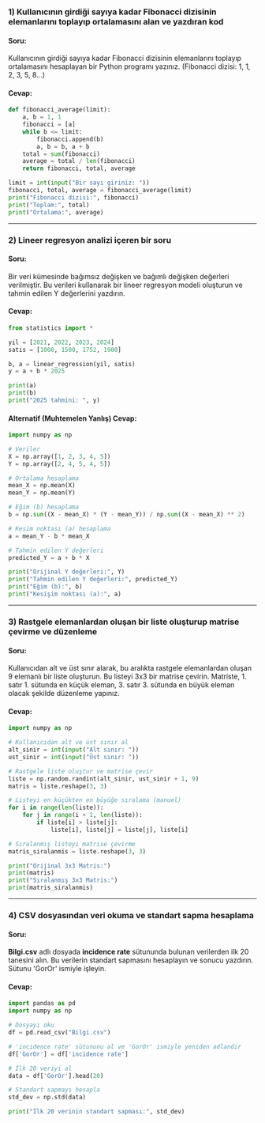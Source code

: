 ### 1) Kullanıcının girdiği sayıya kadar Fibonacci dizisinin elemanlarını toplayıp ortalamasını alan ve yazdıran kod

#### Soru:

Kullanıcının girdiği sayıya kadar Fibonacci dizisinin elemanlarını toplayıp ortalamasını hesaplayan bir Python programı yazınız. (Fibonacci dizisi: 1, 1, 2, 3, 5, 8...)

#### Cevap:

```Python
def fibonacci_average(limit):
    a, b = 1, 1
    fibonacci = [a]
    while b <= limit:
        fibonacci.append(b)
        a, b = b, a + b
    total = sum(fibonacci)
    average = total / len(fibonacci)
    return fibonacci, total, average

limit = int(input("Bir sayı giriniz: "))
fibonacci, total, average = fibonacci_average(limit)
print("Fibonacci dizisi:", fibonacci)
print("Toplam:", total)
print("Ortalama:", average)

```

___

### 2) Lineer regresyon analizi içeren bir soru

#### Soru:

Bir veri kümesinde bağımsız değişken ve bağımlı değişken değerleri verilmiştir. Bu verileri kullanarak bir lineer regresyon modeli oluşturun ve tahmin edilen Y değerlerini yazdırın.

#### Cevap:

```Python
from statistics import *

yil = [2021, 2022, 2023, 2024]
satis = [1000, 1500, 1752, 1900]

b, a = linear_regression(yil, satis)
y = a + b * 2025

print(a)
print(b)
print("2025 tahmini: ", y)
```

#### Alternatif (Muhtemelen Yanlış) Cevap:

```Python
import numpy as np

# Veriler
X = np.array([1, 2, 3, 4, 5])
Y = np.array([2, 4, 5, 4, 5])

# Ortalama hesaplama
mean_X = np.mean(X)
mean_Y = np.mean(Y)

# Eğim (b) hesaplama
b = np.sum((X - mean_X) * (Y - mean_Y)) / np.sum((X - mean_X) ** 2)

# Kesim noktası (a) hesaplama
a = mean_Y - b * mean_X

# Tahmin edilen Y değerleri
predicted_Y = a + b * X

print("Orijinal Y değerleri:", Y)
print("Tahmin edilen Y değerleri:", predicted_Y)
print("Eğim (b):", b)
print("Kesişim noktası (a):", a)

```

___

### 3) Rastgele elemanlardan oluşan bir liste oluşturup matrise çevirme ve düzenleme

#### Soru:

Kullanıcıdan alt ve üst sınır alarak, bu aralıkta rastgele elemanlardan oluşan 9 elemanlı bir liste oluşturun. Bu listeyi 3x3 bir matrise çevirin. Matriste, 1. satır 1. sütunda en küçük eleman, 3. satır 3. sütunda en büyük eleman olacak şekilde düzenleme yapınız.

#### Cevap:

```Python
import numpy as np

# Kullanıcıdan alt ve üst sınır al
alt_sinir = int(input("Alt sınır: "))
ust_sinir = int(input("Üst sınır: "))

# Rastgele liste oluştur ve matrise çevir
liste = np.random.randint(alt_sinir, ust_sinir + 1, 9)
matris = liste.reshape(3, 3)

# Listeyi en küçükten en büyüğe sıralama (manuel)
for i in range(len(liste)):
    for j in range(i + 1, len(liste)):
        if liste[i] > liste[j]:
            liste[i], liste[j] = liste[j], liste[i]

# Sıralanmış listeyi matrise çevirme
matris_siralanmis = liste.reshape(3, 3)

print("Orijinal 3x3 Matris:")
print(matris)
print("Sıralanmış 3x3 Matris:")
print(matris_siralanmis)


```

___

### 4) CSV dosyasından veri okuma ve standart sapma hesaplama

#### Soru:

**Bilgi.csv** adlı dosyada **incidence rate** sütununda bulunan verilerden ilk 20 tanesini alın. Bu verilerin standart sapmasını hesaplayın ve sonucu yazdırın. Sütunu 'GorOr' ismiyle işleyin.

#### Cevap:

```Python
import pandas as pd
import numpy as np

# Dosyayı oku
df = pd.read_csv("Bilgi.csv")

# 'incidence rate' sütununu al ve 'GorOr' ismiyle yeniden adlandır
df['GorOr'] = df['incidence rate']

# İlk 20 veriyi al
data = df['GorOr'].head(20)

# Standart sapmayı hesapla
std_dev = np.std(data)

print("İlk 20 verinin standart sapması:", std_dev)

```
